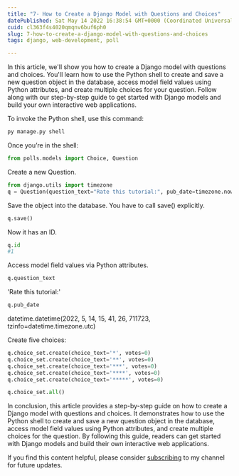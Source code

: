 ```yaml
---
title: "7- How to Create a Django Model with Questions and Choices"
datePublished: Sat May 14 2022 16:38:54 GMT+0000 (Coordinated Universal Time)
cuid: cl363f4s4020qmqnv6buf6ph0
slug: 7-how-to-create-a-django-model-with-questions-and-choices
tags: django, web-development, poll

---
```


In this article, we'll show you how to create a Django model with questions and choices. You'll learn how to use the Python shell to create and save a new question object in the database, access model field values using Python attributes, and create multiple choices for your question. Follow along with our step-by-step guide to get started with Django models and build your own interactive web applications.

To invoke the Python shell, use this command:

```python
py manage.py shell
```

Once you’re in the shell:

```python
from polls.models import Choice, Question
```

Create a new Question.

```python
from django.utils import timezone
q = Question(question_text="Rate this tutorial:", pub_date=timezone.now())
```

Save the object into the database. You have to call save() explicitly.

```python
q.save()
```

Now it has an ID.

```python
q.id
#1
```

Access model field values via Python attributes.

```python
q.question_text
```

'Rate this tutorial:'

```python
q.pub_date
```

datetime.datetime(2022, 5, 14, 15, 41, 26, 711723, tzinfo=datetime.timezone.utc)

Create five choices:

```python
q.choice_set.create(choice_text='*', votes=0)
q.choice_set.create(choice_text='**', votes=0)
q.choice_set.create(choice_text='***', votes=0)
q.choice_set.create(choice_text='****', votes=0)
q.choice_set.create(choice_text='*****', votes=0)

q.choice_set.all()
```

In conclusion, this article provides a step-by-step guide on how to create a Django model with questions and choices. It demonstrates how to use the Python shell to create and save a new question object in the database, access model field values using Python attributes, and create multiple choices for the question. By following this guide, readers can get started with Django models and build their own interactive web applications.

If you find this content helpful, please consider [subscribing](https://www.youtube.com/channel/UCpbWlHEqBSnJb6i4UemXQpA?sub_confirmation=1) to my channel for future updates.